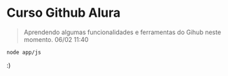 # Curso Github Alura #

>Aprendendo algumas funcionalidades e ferramentas do Gihub neste momento. 06/02 11:40

```
node app/js
```

:)
